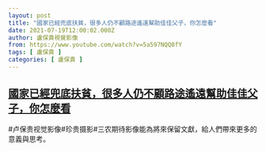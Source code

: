```yaml
---
layout: post
title: "國家已經兜底扶貧，很多人仍不顧路途遙遠幫助佳佳父子，你怎麼看"
date: 2021-07-19T12:00:02.000Z
author: 盧保貴視覺影像
from: https://www.youtube.com/watch?v=5a597NQQ8fY
tags: [ 盧保貴 ]
categories: [ 盧保貴 ]
---
```

<!--1626696002000-->
[國家已經兜底扶貧，很多人仍不顧路途遙遠幫助佳佳父子，你怎麼看](https://www.youtube.com/watch?v=5a597NQQ8fY)
------

<div>
#卢保贵视觉影像#珍贵摄影#三农期待影像能為將來保留文獻，給人們帶來更多的意義與思考。
</div>
